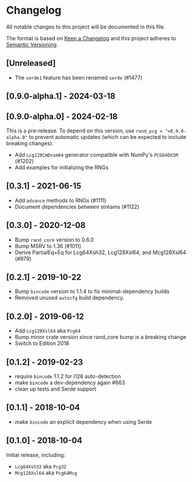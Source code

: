 # Changelog
All notable changes to this project will be documented in this file.

The format is based on [Keep a Changelog](http://keepachangelog.com/en/1.0.0/)
and this project adheres to [Semantic Versioning](https://semver.org/spec/v2.0.0.html).

## [Unreleased]
- The `serde1` feature has been renamed `serde` (#1477)

## [0.9.0-alpha.1] - 2024-03-18

## [0.9.0-alpha.0] - 2024-02-18
This is a pre-release. To depend on this version, use `rand_pcg = "=0.9.0-alpha.0"` to prevent automatic updates (which can be expected to include breaking changes).

- Add `Lcg128CmDxsm64` generator compatible with NumPy's `PCG64DXSM` (#1202)
- Add examples for initializing the RNGs

## [0.3.1] - 2021-06-15
- Add `advance` methods to RNGs (#1111)
- Document dependencies between streams (#1122)

## [0.3.0] - 2020-12-08
- Bump `rand_core` version to 0.6.0
- Bump MSRV to 1.36 (#1011)
- Derive PartialEq+Eq for Lcg64Xsh32, Lcg128Xsl64, and Mcg128Xsl64 (#979)

## [0.2.1] - 2019-10-22
- Bump `bincode` version to 1.1.4 to fix minimal-dependency builds
- Removed unused `autocfg` build dependency.

## [0.2.0] - 2019-06-12
- Add `Lcg128Xsl64` aka `Pcg64`
- Bump minor crate version since rand_core bump is a breaking change
- Switch to Edition 2018

## [0.1.2] - 2019-02-23
- require `bincode` 1.1.2 for i128 auto-detection
- make `bincode` a dev-dependency again #663
- clean up tests and Serde support

## [0.1.1] - 2018-10-04
- make `bincode` an explicit dependency when using Serde

## [0.1.0] - 2018-10-04
Initial release, including:

- `Lcg64Xsh32` aka `Pcg32`
- `Mcg128Xsl64` aka `Pcg64Mcg`
